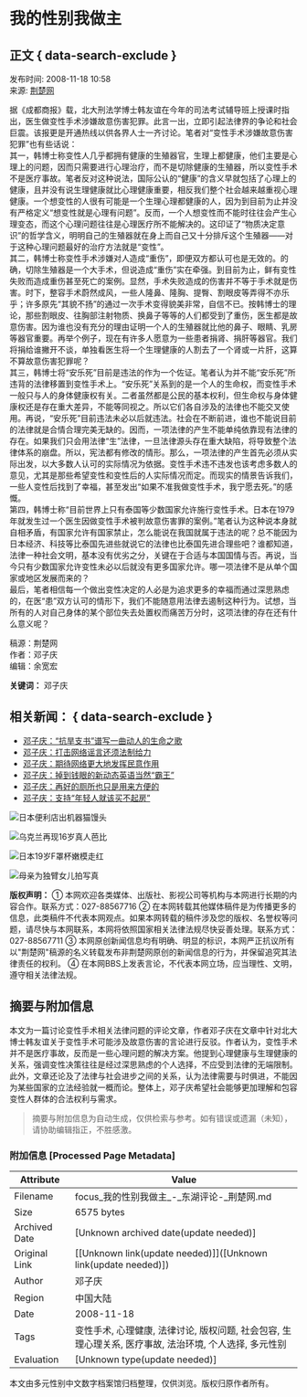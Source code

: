# 我的性别我做主

## 正文 { data-search-exclude }


发布时间: 2008-11-18 10:58  
来源: [荆楚网](http://www.cnhubei.com)  

据《成都商报》载，北大刑法学博士韩友谊在今年的司法考试辅导班上授课时指出，医生做变性手术涉嫌故意伤害犯罪。此言一出，立即引起法律界的争论和社会巨震。该报更是开通热线以供各界人士一齐讨论。笔者对“变性手术涉嫌故意伤害犯罪”也有些话说：  
其一，韩博士称变性人几乎都拥有健康的生殖器官，生理上都健康，他们主要是心理上的问题，因而只需要进行心理治疗，而不是切除健康的生殖器，所以变性手术不是医疗事故。笔者反对这种说法，国际公认的“健康”的含义早就包括了心理上的健康，且并没有说生理健康就比心理健康重要，相反我们整个社会越来越重视心理健康。一个想变性的人很有可能是一个生理心理都健康的人，因为到目前为止并没有严格定义“想变性就是心理有问题”。反而，一个人想变性而不能时往往会产生心理变态，而这个心理问题往往是心理医疗所不能解决的。这印证了“物质决定意识”的哲学含义，明明自己的生殖器就在身上而自己又十分排斥这个生殖器——对于这种心理问题最好的治疗方法就是“变性”。  
其二，韩博士称变性手术涉嫌对人造成“重伤”，即便双方都认可也是无效的。的确，切除生殖器是一个大手术，但说造成“重伤”实在牵强。到目前为止，鲜有变性失败而造成重伤甚至死亡的案例。显然，手术失败造成的伤害并不等于手术就是伤害。时下，整容手术蔚然成风，一些人隆鼻、隆胸、提臀、割眼皮等弄得不亦乐乎；许多原先“其貌不扬”的通过一次手术变得貌美非常，自信不已。按韩博士的理论，那些割眼皮、往胸部注射物质、换鼻子等等的人们都受到了重伤，医生都是故意伤害。因为谁也没有充分的理由证明一个人的生殖器就比他的鼻子、眼睛、乳房等器官重要。再举个例子，现在有许多人愿意为一些患者捐肾、捐肝等器官。我们将捐给谁撇开不谈，单独看医生将一个生理健康的人割去了一个肾或一片肝，这算不算故意伤害犯罪呢？  
其三，韩博士将“安乐死”目前是违法的作为一个佐证。笔者认为并不能“安乐死”所违背的法律移置到变性手术上。“安乐死”关系到的是一个人的生命权，而变性手术一般只与人的身体健康权有关。二者虽然都是公民的基本权利，但生命权与身体健康权还是存在重大差异，不能等同视之。所以它们各自涉及的法律也不能交叉使用。再说，“安乐死”目前违法未必以后就违法。社会在不断前进，谁也不能说目前的法律就是合情合理完美无缺的。因而，一项法律的产生不能单纯依靠现有法律的存在。如果我们只会用法律“生”法律，一旦法律源头存在重大缺陷，将导致整个法律体系的崩盘。所以，宪法都有修改的情形。那么，一项法律的产生首先必须从实际出发，以大多数人认可的实际情况为依据。变性手术违不违发也该考虑多数人的意见，尤其是那些希望变性和变性后的人实际情况而定。而现实的情景告诉我们，一些人变性后找到了幸福，甚至发出“如果不准我做变性手术，我宁愿去死。”的感慨。  
第四，韩博士称“目前世界上只有泰国等少数国家允许施行变性手术。日本在1979年就发生过一个医生因做变性手术被判故意伤害罪的案例。”笔者认为这种说本身就自相矛盾，有国家允许有国家禁止，怎么能说在我国就属于违法的呢？总不能因为日本经济、科技等比泰国先进些就说它的法律也比泰国先进合理些吧？谁都知道，法律一种社会文明，基本没有优劣之分，关键在于合适与本国国情与否。再说，当今只有少数国家允许变性未必以后就没有更多国家允许。哪一项法律不是从单个国家或地区发展而来的？  
最后，笔者相信每一个做出变性决定的人必是为追求更多的幸福而通过深思熟虑的，在医“患”双方认可的情形下，我们不能随意用法律去遏制这种行为。试想，当所有的人对自己身体的某个部位失去处置权而痛苦万分时，这项法律的存在还有什么意义呢？  

稿源：荆楚网  
作者：邓子庆  
编辑：余宽宏  

**关键词：** 邓子庆

## 相关新闻： { data-search-exclude }

- [邓子庆：“抗旱支书”谱写一曲动人的生命之歌](../../local/201208/t2191080.shtml)
- [邓子庆：打击网络谣言还须法制给力](../../original/201203/t2015950.shtml)
- [邓子庆：期待网络更大地发挥民意作用](../../original/201006/t1215030.shtml)
- [邓子庆：掉到钱眼的新动态英语当然“霸王”](../../local/201003/t1016239.shtml)
- [邓子庆：再好的厕所也只是用来方便的](../../200912/t887119.shtml)
- [邓子庆：支持“年轻人就该买不起房”](../../today/200912/t881088.shtml)

![日本便利店出机器猫馒头](http://g2.cnhubei.com/10901/wzyxc/201408/W020140828359717907779.jpg)

![乌克兰再现16岁真人芭比](http://g2.cnhubei.com/10901/wzyxc/201408/W020140821347162508575.jpg)

![日本19岁F罩杯嫩模走红](http://g2.cnhubei.com/10901/wzyxc/201408/W020140825389106398797.jpg)

![母亲为独臂女儿拍写真](http://g2.cnhubei.com/10901/wzyxc/201408/W020140828352325557746.jpg)

**版权声明：** ① 本网欢迎各类媒体、出版社、影视公司等机构与本网进行长期的内容合作。联系方式：027-88567716 ② 在本网转载其他媒体稿件是为传播更多的信息，此类稿件不代表本网观点。如果本网转载的稿件涉及您的版权、名誉权等问题，请尽快与本网联系，本网将依照国家相关法律法规尽快妥善处理。联系方式：027-88567711 ③ 本网原创新闻信息均有明确、明显的标识，本网严正抗议所有以"荆楚网"稿源的名义转载发布非荆楚网原创的新闻信息的行为，并保留追究其法律责任的权利。 ④ 在本网BBS上发表言论，不代表本网立场，应当理性、文明，遵守相关法律法规。
<!-- tcd_original_link http://focus.cnhubei.com/community/200811/t499109.shtml -->


## 摘要与附加信息

<!-- tcd_abstract -->
本文为一篇讨论变性手术相关法律问题的评论文章，作者邓子庆在文章中针对北大博士韩友谊关于变性手术可能涉及故意伤害的言论进行反驳。作者认为，变性手术并不是医疗事故，反而是一些心理问题的解决方案。他提到心理健康与生理健康的关系，强调变性决策往往是经过深思熟虑的个人选择，不应受到法律的无端限制。此外，文章还论及了法律与社会进步之间的关系，认为法律需要与时俱进，不能因为某些国家的立法经验就一概而论。整体上，邓子庆希望社会能够更加理解和包容变性人群体的合法权利与需求。
<!-- tcd_abstract_end -->

> 摘要与附加信息为自动生成，仅供检索与参考。如有错误或遗漏（未知），请协助编辑指正，不胜感激。

### 附加信息 [Processed Page Metadata]

| Attribute       | Value                                  |
|-----------------|----------------------------------------|
| Filename        | focus_我的性别我做主_-_东湖评论-_荆楚网.md                             |
| Size            | 6575 bytes                           |
| Archived Date   | [Unknown archived date(update needed)]                             |
| Original Link   | [[Unknown link(update needed)]]([Unknown link(update needed)])                       |
| Author          | 邓子庆                               |
| Region          | 中国大陆                               |
| Date            | 2008-11-18                                 |
| Tags            | 变性手术, 心理健康, 法律讨论, 版权问题, 社会包容, 生理心理关系, 医疗事故, 法治环境, 个人选择, 多元性别                                 |
| Evaluation            | [Unknown type(update needed)]                                 |
<!-- tcd_table_end -->

本文由多元性别中文数字档案馆归档整理，仅供浏览。版权归原作者所有。

